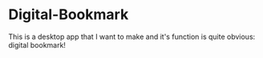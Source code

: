 # Digital-Bookmark
This is a desktop app that I want to make and it's function is quite obvious: digital bookmark!
